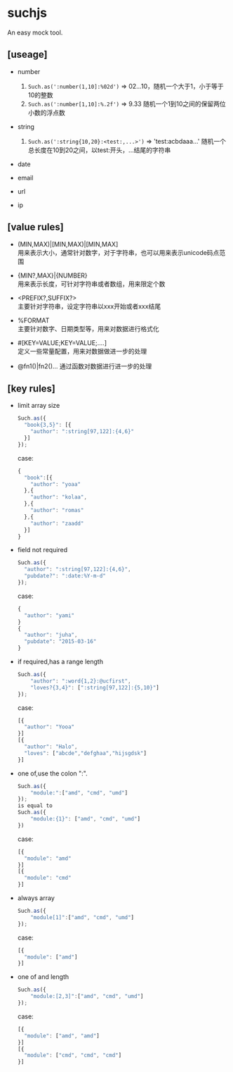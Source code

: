 # suchjs
An easy mock tool.

## [useage]

- number

  1. `Such.as(':number(1,10]:%02d')` => 02...10，随机一个大于1，小于等于10的整数
  2. `Such.as(':number[1,10]:%.2f')` =>  9.33 随机一个1到10之间的保留两位小数的浮点数

- string
  
  1. `Such.as(':string{10,20}:<test:,...>')` => 'test:acbdaaa...' 随机一个总长度在10到20之间，以test:开头，...结尾的字符串

- date  

- email

- url

- ip

## [value rules]

- (MIN,MAX)|[MIN,MAX)|[MIN,MAX]   
  用来表示大小，通常针对数字，对于字符串，也可以用来表示unicode码点范围

- {MIN?,MAX}|{NUMBER}  
  用来表示长度，可针对字符串或者数组，用来限定个数

- <PREFIX?,SUFFIX?>  
  主要针对字符串，设定字符串以xxx开始或者xxx结尾

- %FORMAT  
  主要针对数字、日期类型等，用来对数据进行格式化 

- #[KEY=VALUE;KEY=VALUE;....]  
  定义一些常量配置，用来对数据做进一步的处理

- @fn1()|fn2()...
  通过函数对数据进行进一步的处理

## [key rules]

- limit array size  
  ```javascript
  Such.as({  
    "book{3,5}": [{  
      "author": ":string[97,122]:{4,6}"  
    }]  
  });
  ```   
  case:
  ```javascript
  {
    "book":[{
      "author": "yoaa"
    },{
      "author": "kolaa",
    },{
      "author": "romas"
    },{
      "author": "zaadd"
    }] 
  }
  ```
- field not required
  ```javascript
  Such.as({
    "author": ":string[97,122]:{4,6}",
    "pubdate?": ":date:%Y-m-d"
  });
  ``` 
  case:
  ```javascript
  {
    "author": "yami"
  }
  {
    "author": "juha",
    "pubdate": "2015-03-16"
  }
  ```
- if required,has a range length 
  ```javascript
  Such.as({    
      "author": ":word{1,2}:@ucfirst",
      "loves?{3,4}": [":string[97,122]:{5,10}"] 
  });
  ``` 
  case:
  ```javascript
  [{
    "author": "Yooa"
  }]
  [{
    "author": "Halo",
    "loves": ["abcde","defghaa","hijsgdsk"]
  }]
  ```
- one of,use the colon ":".
  ```javascript
  Such.as({    
      "module:":["amd", "cmd", "umd"]  
  });
  is equal to
  Such.as({
      "module:{1}": ["amd", "cmd", "umd"]
  })
  ``` 
  case:
  ```javascript
  [{
    "module": "amd"
  }]
  [{
    "module": "cmd"
  }]
  ```
- always array
  ```javascript
  Such.as({    
      "module[1]":["amd", "cmd", "umd"]  
  });
  ```
  case:
  ```javascript
  [{
    "module": ["amd"]
  }]
  ```
- one of and length
  ```javascript
  Such.as({    
      "module:[2,3]":["amd", "cmd", "umd"]  
  });
  ```
  case:
  ```javascript
  [{
    "module": ["amd", "amd"]
  }]
  [{
    "module": ["cmd", "cmd", "cmd"]
  }]
  ```
